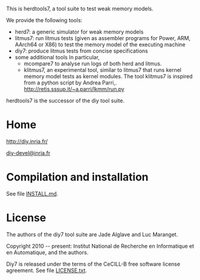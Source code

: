 This is herdtools7, a tool suite to test weak memory models.

We provide the following tools:

 - herd7: a generic simulator for weak memory models
 - litmus7: run litmus tests (given as assembler programs for
   Power, ARM, AArch64 or X86) to test the memory model of the
   executing machine
 - diy7: produce litmus tests from concise specifications
 - some additional tools
   In particular,
    * mcompare7 to analyse run logs of both herd and litmus.
    * klitmus7, an experimental tool, similar to litmus7 that runs kernel
      memory model tests as kernel modules. The tool klitmus7 is inspired
      from a python script by Andrea Parri,.
      <http://retis.sssup.it/~a.parri/lkmm/run.py>


herdtools7 is the successor of the diy tool suite.

Home
====

http://diy.inria.fr/

diy-devel@inria.fr

Compilation and installation
============================

See file [INSTALL.md](INSTALL.md).

License
=======

The authors of the diy7 tool suite are Jade Alglave and Luc Maranget.


Copyright 2010 -- present: Institut National de Recherche en Informatique et
en Automatique, and the authors.

Diy7 is released under the terms of the CeCILL-B free software license agreement.
See file [LICENSE.txt](LICENSE.txt).
